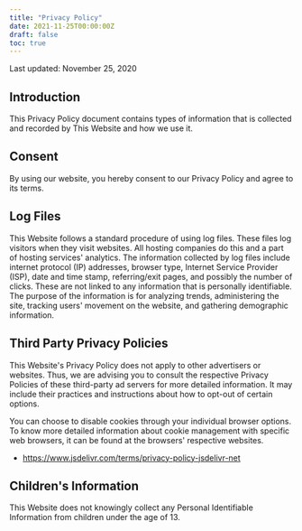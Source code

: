```yaml
---
title: "Privacy Policy"
date: 2021-11-25T00:00:00Z
draft: false
toc: true
---
```


Last updated: November 25, 2020

## Introduction

This Privacy Policy document contains types of information that is collected
and recorded by This Website and how we use it.

## Consent
By using our website, you hereby consent to our Privacy Policy and agree to its
terms.

## Log Files
This Website follows a standard procedure of using log files. These files log
visitors when they visit websites. All hosting companies do this and a part of
hosting services' analytics. The information collected by log files include
internet protocol (IP) addresses, browser type, Internet Service Provider
(ISP), date and time stamp, referring/exit pages, and possibly the number of
clicks. These are not linked to any information that is personally
identifiable. The purpose of the information is for analyzing trends,
administering the site, tracking users' movement on the website, and gathering
demographic information.

## Third Party Privacy Policies
This Website's Privacy Policy does not apply to other advertisers or websites.
Thus, we are advising you to consult the respective Privacy Policies of these
third-party ad servers for more detailed information. It may include their
practices and instructions about how to opt-out of certain options.

You can choose to disable cookies through your individual browser options. To
know more detailed information about cookie management with specific web
browsers, it can be found at the browsers' respective websites.

- https://www.jsdelivr.com/terms/privacy-policy-jsdelivr-net

## Children's Information
This Website does not knowingly collect any Personal Identifiable Information
from children under the age of 13.
